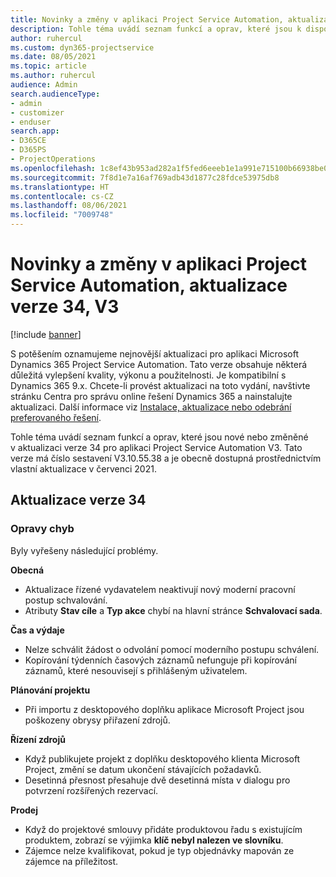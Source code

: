 ```yaml
---
title: Novinky a změny v aplikaci Project Service Automation, aktualizace verze 34, V3
description: Tohle téma uvádí seznam funkcí a oprav, které jsou k dispozici v Project Service Automation, aktualizace verze 34, V3.
author: ruhercul
ms.custom: dyn365-projectservice
ms.date: 08/05/2021
ms.topic: article
ms.author: ruhercul
audience: Admin
search.audienceType:
- admin
- customizer
- enduser
search.app:
- D365CE
- D365PS
- ProjectOperations
ms.openlocfilehash: 1c8ef43b953ad282a1f5fed6eeeb1e1a991e715100b66938be03b5b5f3da575e
ms.sourcegitcommit: 7f8d1e7a16af769adb43d1877c28fdce53975db8
ms.translationtype: HT
ms.contentlocale: cs-CZ
ms.lasthandoff: 08/06/2021
ms.locfileid: "7009748"
---
```

# <a name="whats-new-or-changed-in-project-service-automation-update-release-34-v3"></a>Novinky a změny v aplikaci Project Service Automation, aktualizace verze 34, V3

[!include [banner](../includes/psa-now-project-operations.md)]

S potěšením oznamujeme nejnovější aktualizaci pro aplikaci Microsoft Dynamics 365 Project Service Automation. Tato verze obsahuje některá důležitá vylepšení kvality, výkonu a použitelnosti. Je kompatibilní s Dynamics 365 9.x. Chcete-li provést aktualizaci na toto vydání, navštivte stránku Centra pro správu online řešení Dynamics 365 a nainstalujte aktualizaci. Další informace viz [Instalace, aktualizace nebo odebrání preferovaného řešení](/power-platform/admin/install-remove-preferred-solution).

Tohle téma uvádí seznam funkcí a oprav, které jsou nové nebo změněné v aktualizaci verze 34 pro aplikaci Project Service Automation V3. Tato verze má číslo sestavení V3.10.55.38 a je obecně dostupná prostřednictvím vlastní aktualizace v červenci 2021.

## <a name="update-release-34"></a>Aktualizace verze 34

### <a name="bug-fixes"></a>Opravy chyb
Byly vyřešeny následující problémy.

**Obecná**

- Aktualizace řízené vydavatelem neaktivují nový moderní pracovní postup schvalování.
- Atributy **Stav cíle** a **Typ akce** chybí na hlavní stránce **Schvalovací sada**.

**Čas a výdaje**

- Nelze schválit žádost o odvolání pomocí moderního postupu schválení.
- Kopírování týdenních časových záznamů nefunguje při kopírování záznamů, které nesouvisejí s přihlášeným uživatelem.

**Plánování projektu**

- Při importu z desktopového doplňku aplikace Microsoft Project jsou poškozeny obrysy přiřazení zdrojů.

**Řízení zdrojů**

- Když publikujete projekt z doplňku desktopového klienta Microsoft Project, změní se datum ukončení stávajících požadavků.
- Desetinná přesnost přesahuje dvě desetinná místa v dialogu pro potvrzení rozšířených rezervací.

**Prodej**

- Když do projektové smlouvy přidáte produktovou řadu s existujícím produktem, zobrazí se výjimka **klíč nebyl nalezen ve slovníku**.
- Zájemce nelze kvalifikovat, pokud je typ objednávky mapován ze zájemce na příležitost.
